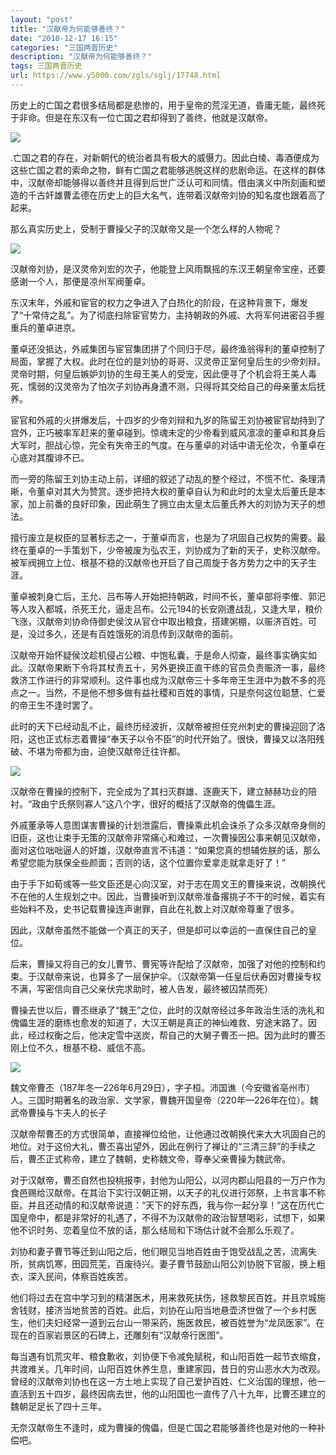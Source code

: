 ```yaml
---
layout: "post"
title: "汉献帝为何能够善终？"
date: "2018-12-17 16:15"
categories: "三国两晋历史"
description: "汉献帝为何能够善终？"
tags: 三国两晋历史
url: https://www.y5000.com/zgls/sglj/17748.html
---
```






历史上的亡国之君很多结局都是悲惨的，用于皇帝的荒淫无道，昏庸无能，最终死于非命。但是在东汉有一位亡国之君却得到了善终，他就是汉献帝。

![](https://img.y5000.com/uploads/allimg/170323/8-1F323095JQH.jpg)

.亡国之君的存在，对新朝代的统治者具有极大的威慑力。因此白绫、毒酒便成为这些亡国之君的索命之物，鲜有亡国之君能够逃脱这样的悲剧命运。在这样的群体中，汉献帝却能够得以善终并且得到后世广泛认可和同情。借由演义中所刻画和塑造的千古奸雄曹孟德在历史上的巨大名气，连带着汉献帝刘协的知名度也跟着高了起来。

那么真实历史上，受制于曹操父子的汉献帝又是一个怎么样的人物呢？

![](https://img.y5000.com/uploads/allimg/170323/8-1F323095J04C.jpg)

汉献帝刘协，是汉灵帝刘宏的次子，他能登上风雨飘摇的东汉王朝皇帝宝座，还要感谢一个人，那便是凉州军阀董卓。

东汉末年，外戚和宦官的权力之争进入了白热化的阶段，在这种背景下，爆发了“十常侍之乱”。为了彻底扫除宦官势力，主持朝政的外戚、大将军何进密召手握重兵的董卓进京。

董卓还没抵达，外戚集团与宦官集团拼了个同归于尽，最终渔翁得利的董卓控制了局面，掌握了大权。此时在位的是刘协的哥哥、汉灵帝正室何皇后生的少帝刘辩。灵帝时期，何皇后嫉妒刘协的生母王美人的受宠，因此便寻了个机会将王美人毒死，懦弱的汉灵帝为了怕次子刘协再身遭不测，只得将其交给自己的母亲董太后抚养。

宦官和外戚的火拼爆发后，十四岁的少帝刘辩和九岁的陈留王刘协被宦官劫持到了宫外，正巧被率军赶来的董卓碰到。惊魂未定的少帝看到威风凛凛的董卓和其身后大军时，胆战心惊，完全有失帝王的气度。在与董卓的对话中语无伦次，令董卓在心底对其腹诽不已。

而一旁的陈留王刘协主动上前，详细的叙述了动乱的整个经过，不慌不忙、条理清晰，令董卓对其大为赞赏。逐步把持大权的董卓自认为和此时的太皇太后董氏是本家，加上前番的良好印象，因此萌生了拥立由太皇太后董氏养大的刘协为天子的想法。

擅行废立是权臣的显著标志之一，于董卓而言，也是为了巩固自己权势的需要。最终在董卓的一手策划下，少帝被废为弘农王，刘协成为了新的天子，史称汉献帝。被军阀拥立上位、根基不稳的汉献帝也开启了自己周旋于各方势力之中的天子生涯。

董卓被刺身亡后，王允、吕布等人开始把持朝政，时间不长，董卓部将李傕、郭汜等人攻入都城，杀死王允，逼走吕布。公元194的长安刚遭战乱，又逢大旱，粮价飞涨，汉献帝刘协命侍御史侯汶从官仓中取出粮食，搭建粥棚，以赈济百姓。可是，没过多久，还是有百姓饿死的消息传到汉献帝的面前。

汉献帝开始怀疑侯汶趁机侵占公粮、中饱私囊，于是命人彻查，最终事实确实如此。汉献帝果断下令将其杖责五十，另外更换正直干练的官员负责赈济一事，最终救济工作进行的非常顺利。这件事也成为汉献帝三十多年帝王生涯中为数不多的亮点之一。当然，不是他不想多做有益社稷和百姓的事情，只是奈何这位聪慧、仁爱的帝王生不逢时罢了。

此时的天下已经动乱不止，最终历经波折，汉献帝被担任兖州刺史的曹操迎回了洛阳，这也正式标志着曹操“奉天子以令不臣”的时代开始了。很快，曹操又以洛阳残破、不堪为帝都为由，迫使汉献帝迁往许都。

![](https://img.y5000.com/uploads/allimg/170323/8-1F323095I2F4.jpg)

汉献帝在曹操的控制下，完全成为了其扫灭群雄、逐鹿天下，建立赫赫功业的陪衬。“政由宁氏祭则寡人”这八个字，很好的概括了汉献帝的傀儡生涯。

外戚董承等人意图谋害曹操的计划泄露后，曹操乘此机会诛杀了众多汉献帝身侧的旧臣，这也让束手无策的汉献帝非常痛心和难过，一次曹操因公事来朝见汉献帝，面对这位咄咄逼人的奸雄，汉献帝直言不讳道：“如果您真的想辅佐朕的话，那么希望您能为朕保全些颜面；否则的话，这个位置你爱拿走就拿走好了！”

由于手下如荀彧等一些文臣还是心向汉室，对于志在周文王的曹操来说，改朝换代不在他的人生规划之中。因此，当曹操听到汉献帝准备撂挑子不干的时候，着实有些始料不及，史书记载曹操连声谢罪，自此在礼数上对汉献帝尊重了很多。

因此，汉献帝虽然不能做一个真正的天子，但是却可以幸运的一直保住自己的皇位。

后来，曹操又将自己的女儿曹节、曹宪等许配给了汉献帝，加强了对他的控制和约束。于汉献帝来说，也算多了一层保护伞。（汉献帝第一任皇后伏寿因对曹操专权不满，写密信向自己父亲伏完求助时，被人告发，最终被囚禁而死）

曹操去世以后，曹丕继承了“魏王”之位，此时的汉献帝经过多年政治生活的洗礼和傀儡生涯的磨练也愈发的知道了，大汉王朝是真正的神仙难救、穷途末路了。因此，经过权衡之后，他决定雪中送炭，帮自己的大舅子曹丕一把。因为此时的曹丕刚上位不久，根基不稳、威信不高。

![](https://img.y5000.com/uploads/allimg/170323/8-1F323095H3U2.jpg)

魏文帝曹丕（187年冬—226年6月29日），字子桓。沛国谯（今安徽省亳州市）人。三国时期著名的政治家、文学家，曹魏开国皇帝（220年—226年在位）。魏武帝曹操与卞夫人的长子

汉献帝帮曹丕的方式很简单，直接禅位给他，让他通过改朝换代来大大巩固自己的地位。对于这份大礼，曹丕喜出望外，因此在例行了禅让的“三清三辞”的手续之后，曹丕正式称帝，建立了魏朝，史称魏文帝，尊奉父亲曹操为魏武帝。

对于汉献帝，曹丕自然也投桃报李，封他为山阳公，以河内郡山阳县的一万户作为食邑赐给汉献帝。在其治下实行汉朝正朔，以天子的礼仪进行郊祭，上书言事不称臣。并且还动情的和汉献帝说道：“天下的好东西，我与你一起分享！”这在历代亡国皇帝中，都是非常好的礼遇了，不得不为汉献帝的政治智慧喝彩，试想下，如果他不识时务、恋着皇位不放的话，那么结局和下场估计就不会那么乐观了。

刘协和妻子曹节等迁到山阳之后，他们眼见当地百姓由于饱受战乱之苦，流离失所，贫病饥寒，田园荒芜，百废待兴。妻子曹节鼓励山阳公刘协脱下官服，换上粗衣，深入民间，体察百姓疾苦。

他们将过去在宫中学习到的精湛医术，用来救死扶伤，拯救黎民百姓。并且京城施舍钱财，接济当地贫苦的百姓。此后，刘协在山阳当地悬壶济世做了一个乡村医生，他们夫妇经常一道到云台山一带采药，施医救民，被百姓誉为“龙凤医家”。在现在的百家岩景区的石碑上，还雕刻有“汉献帝行医图”。

每当遇有饥荒灾年、粮食歉收，刘协便下令减免赋税，和山阳百姓一起节衣缩食，共渡难关。几年时间，山阳百姓休养生息，重建家园，昔日的穷山恶水大为改观。曾经的汉献帝刘协也在这一方土地上实现了自己爱护百姓、仁义治国的理想，他一直活到五十四岁，最终因病去世，他的山阳国也一直传了八十九年，比曹丕建立的魏朝足足长了四十三年。

无奈汉献帝生不逢时，成为曹操的傀儡，但是亡国之君能够善终也是对他的一种补偿吧。
